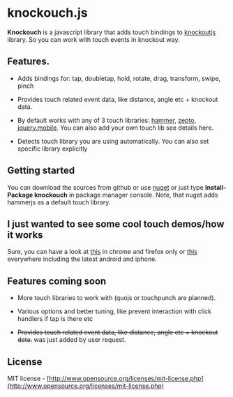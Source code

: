 # knockouch.js

**Knockouch** is a javascript library that adds touch bindings to [knockoutjs](http://knockoutjs.com/) library. So you can work with touch events in knockout way.

## Features.

- Adds bindings for: tap, doubletap, hold, rotate, drag, transform, swipe, pinch

- Provides touch related event data, like distance, angle etc + knockout data.

- By default works with any of 3 touch libraries: [hammer](https://github.com/EightMedia/hammer.js), [zepto](http://zeptojs.com/), [jquery.mobile](http://jquerymobile.com/). You can also add your own touch lib see details here.

- Detects touch library you are using automatically. You can also set specific library explicitly

## Getting started

You can download the sources from github or use [nuget](http://nuget.org/packages/knockouch/) or just type **Install-Package knockouch** in package manager console. Note, that nuget adds hammerjs as a default touch library.


## I just wanted to see some cool touch demos/how it works

Sure, you can have a look at [this](http://htmlpreview.github.com/?https://github.com/yaroslavya/knockouch/blob/master/knockouch/demo/iphone.html) in chrome and firefox only or [this](http://htmlpreview.github.io/?https://github.com/yaroslavya/knockouch/blob/dev/knockouch/demo/demoMobile.html) everywhere including the latest android and iphone. 

## Features coming soon

- More touch libraries to work with (quojs or touchpunch are planned).

- Various options and better tuning, like prevent interaction with click handlers if tap is there etc

- <del>Provides touch related event data, like distance, angle etc + knockout data.</del> was just added by user request.

## License

MIT license - [http://www.opensource.org/licenses/mit-license.php](http://www.opensource.org/licenses/mit-license.php)

